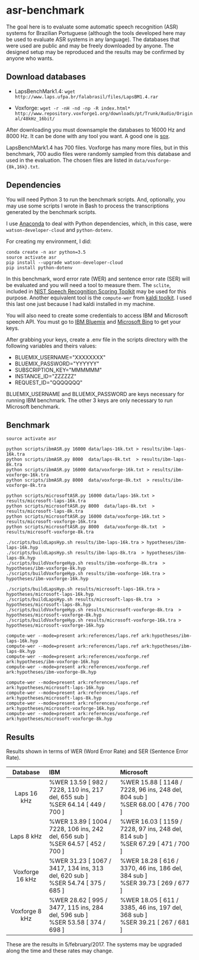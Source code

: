# asr-benchmark

The goal here is to evaluate some automatic speech recognition (ASR) systems for
Brazilian Portuguese (although the tools developed here may be used to evaluate
ASR systems in any language). The databases that were used are public and may be freely
downloaded by anyone. The designed setup may be reproduced and the results may be
confirmed by anyone who wants.

Download databases
------------------

* LapsBenchMark1.4:
`wget http://www.laps.ufpa.br/falabrasil/files/LapsBM1.4.rar`

* Voxforge:
`wget -r -nH -nd -np -R index.html* http://www.repository.voxforge1.org/downloads/pt/Trunk/Audio/Original/48kHz_16bit/`


After downloading you must downsample the databases to 16000 Hz and 8000 Hz.
It can be done with any tool you want. A good one is [sox](http://sox.sourceforge.net/).

LapsBenchMark1.4 has 700 files. Voxforge has many more files, but in this benchmark,
700 audio files were randomly sampled from this database and used in the evaluation.
The chosen files are listed in `data/voxforge-{8k,16k}.txt`.

Dependencies
------------

You will need Python 3 to run the benchmark scripts. And, optionally, you may
use some scripts I wrote in Bash to process the transcriptions generated by the
benchmark scripts.

I use [Anaconda](https://www.continuum.io/downloads) to deal with Python
dependencies, which, in this case, were `watson-developer-cloud` and `python-dotenv`.

For creating my environment, I did:

```
conda create -n asr python=3.5
source activate asr
pip install --upgrade watson-developer-cloud
pip install python-dotenv
```

In this benchmark, word error rate (WER) and sentence error rate (SER) will be
evaluated and you will need a tool to measure them.
The `sclite`, included in 
[NIST Speech Recognition Scoring Toolkit](ftp://jaguar.ncsl.nist.gov/pub/sctk-2.4.10-20151007-1312Z.tar.bz2) 
may be used for this purpose. Another equivalent tool is the
`compute-wer` from [kaldi toolkit](http://kaldi-asr.org/doc/tools.html). I used
this last one just because I had kaldi installed in my machine.

You will also need to create some credentials to access IBM and Microsoft speech API.
You must go to [IBM Bluemix](https://console.ng.bluemix.net/) and
[Microsoft Bing](https://www.microsoft.com/cognitive-services/en-us/speech-api)
to get your keys.

After grabbing your keys, create a .env file in the scripts directory
with the following variables and theirs values:
* BLUEMIX_USERNAME="XXXXXXXX"
* BLUEMIX_PASSWORD="YYYYYY"
* SUBSCRIPTION_KEY="MMMMMM"
* INSTANCE_ID="ZZZZZZ"
* REQUEST_ID="QQQQQQQ"

BLUEMIX_USERNAME and BLUEMIX_PASSWORD are keys necessary for running IBM
benchmark. The other 3 keys are only necessary to run Microsoft benchmark.

Benchmark
---------

```
source activate asr

python scripts/ibmASR.py 16000 data/laps-16k.txt > results/ibm-laps-16k.tra
python scripts/ibmASR.py 8000  data/laps-8k.txt  > results/ibm-laps-8k.tra
python scripts/ibmASR.py 16000 data/voxforge-16k.txt > results/ibm-voxforge-16k.tra
python scripts/ibmASR.py 8000  data/voxforge-8k.txt  > results/ibm-voxforge-8k.tra

python scripts/microsoftASR.py 16000 data/laps-16k.txt > results/microsoft-laps-16k.tra
python scripts/microsoftASR.py 8000  data/laps-8k.txt  > results/microsoft-laps-8k.tra
python scripts/microsoftASR.py 16000 data/voxforge-16k.txt > results/microsoft-voxforge-16k.tra
python scripts/microsoftASR.py 8000  data/voxforge-8k.txt  > results/microsoft-voxforge-8k.tra

./scripts/buildLapsHyp.sh results/ibm-laps-16k.tra > hypotheses/ibm-laps-16k.hyp
./scripts/buildLapsHyp.sh results/ibm-laps-8k.tra  > hypotheses/ibm-laps-8k.hyp
./scripts/buildVoxforgeHyp.sh results/ibm-voxforge-8k.tra  > hypotheses/ibm-voxforge-8k.hyp
./scripts/buildVoxforgeHyp.sh results/ibm-voxforge-16k.tra > hypotheses/ibm-voxforge-16k.hyp

./scripts/buildLapsHyp.sh results/microsoft-laps-16k.tra > hypotheses/microsoft-laps-16k.hyp
./scripts/buildLapsHyp.sh results/microsoft-laps-8k.tra  > hypotheses/microsoft-laps-8k.hyp
./scripts/buildVoxforgeHyp.sh results/microsoft-voxforge-8k.tra  > hypotheses/microsoft-voxforge-8k.hyp
./scripts/buildVoxforgeHyp.sh results/microsoft-voxforge-16k.tra > hypotheses/microsoft-voxforge-16k.hyp

compute-wer --mode=present ark:references/laps.ref ark:hypotheses/ibm-laps-16k.hyp
compute-wer --mode=present ark:references/laps.ref ark:hypotheses/ibm-laps-8k.hyp
compute-wer --mode=present ark:references/voxforge.ref ark:hypotheses/ibm-voxforge-16k.hyp
compute-wer --mode=present ark:references/voxforge.ref ark:hypotheses/ibm-voxforge-8k.hyp

compute-wer --mode=present ark:references/laps.ref ark:hypotheses/microsoft-laps-16k.hyp
compute-wer --mode=present ark:references/laps.ref ark:hypotheses/microsoft-laps-8k.hyp
compute-wer --mode=present ark:references/voxforge.ref ark:hypotheses/microsoft-voxforge-16k.hyp
compute-wer --mode=present ark:references/voxforge.ref ark:hypotheses/microsoft-voxforge-8k.hyp
```

Results
-------

Results shown in terms of WER (Word Error Rate) and SER (Sentence Error Rate).

| Database          | IBM                                                                                  | Microsoft                    |
| :---------------: |:-------------------------------------------------------------------------------------|:-----------------------------|
| Laps 16 kHz       | %WER 13.59 [ 982 / 7228, 110 ins, 217 del, 655 sub ]  <br> %SER 64.14 [ 449 / 700 ]  | %WER 15.88 [ 1148 / 7228, 96 ins, 248 del, 804 sub ] <br> %SER 68.00 [ 476 / 700 ] |
| Laps 8 kHz        | %WER 13.89 [ 1004 / 7228, 106 ins, 242 del, 656 sub ] <br> %SER 64.57 [ 452 / 700 ]  | %WER 16.03 [ 1159 / 7228, 97 ins, 248 del, 814 sub ] <br> %SER 67.29 [ 471 / 700 ] |
| Voxforge 16 kHz   | %WER 31.23 [ 1067 / 3417, 134 ins, 313 del, 620 sub ] <br> %SER 54.74 [ 375 / 685 ]  | %WER 18.28 [ 616 / 3370, 46 ins, 186 del, 384 sub ] <br>  %SER 39.73 [ 269 / 677 ] |
| Voxforge 8 kHz    | %WER 28.62 [ 995 / 3477, 115 ins, 284 del, 596 sub ] <br>  %SER 53.58 [ 374 / 698 ]  | %WER 18.05 [ 611 / 3385, 46 ins, 197 del, 368 sub ] <br> %SER 39.21 [ 267 / 681 ] |

These are the results in 5/february/2017. The systems may be upgraded along the
time and these rates may change.
